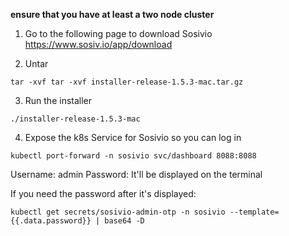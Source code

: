 **ensure that you have at least a two node cluster**

1. Go to the following page to download Sosivio
https://www.sosiv.io/app/download

2. Untar
```
tar -xvf tar -xvf installer-release-1.5.3-mac.tar.gz
```

3. Run the installer
```
./installer-release-1.5.3-mac
```

4. Expose the k8s Service for Sosivio so you can log in
```
kubectl port-forward -n sosivio svc/dashboard 8088:8088
```

Username: admin
Password: It'll be displayed on the terminal

If you need the password after it's displayed:
```
kubectl get secrets/sosivio-admin-otp -n sosivio --template={{.data.password}} | base64 -D
```